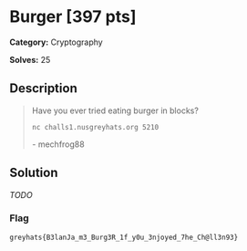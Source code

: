 # Burger [397 pts]

**Category:** Cryptography

**Solves:** 25

## Description
>Have you ever tried eating burger in blocks?
> 
> `nc challs1.nusgreyhats.org 5210`
> 
> \- mechfrog88

## Solution

*TODO*

### Flag
`greyhats{B3lanJa_m3_Burg3R_1f_y0u_3njoyed_7he_Ch@ll3n93}`
